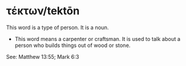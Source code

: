 # τέκτων/tektōn
This word is a type of person. It is a noun.
* This word means a carpenter or craftsman. It is used to talk about a person who builds things out of wood or stone.

See: Matthew 13:55; Mark 6:3
